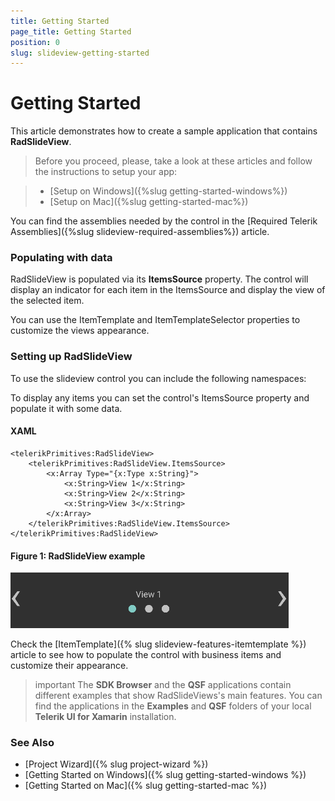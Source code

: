 ```yaml
---
title: Getting Started
page_title: Getting Started
position: 0
slug: slideview-getting-started
---
```


# Getting Started

This article demonstrates how to create a sample application that contains **RadSlideView**.

>Before you proceed, please, take a look at these articles and follow the instructions to setup your app:

>- [Setup on Windows]({%slug getting-started-windows%})
>- [Setup on Mac]({%slug getting-started-mac%})

You can find the assemblies needed by the control in the [Required Telerik Assemblies]({%slug slideview-required-assemblies%}) article.

### Populating with data

RadSlideView is populated via its **ItemsSource** property. The control will display an indicator for each item in the ItemsSource and display the view of the selected item.

You can use the ItemTemplate and ItemTemplateSelector properties to customize the views appearance.

### Setting up RadSlideView

To use the slideview control you can include the following namespaces:

<snippet id='xmlns-telerikprimitives'/>
<snippet id='ns-telerikprimitives'/>

To display any items you can set the control's ItemsSource property and populate it with some data.

#### XAML
	<telerikPrimitives:RadSlideView>
		<telerikPrimitives:RadSlideView.ItemsSource>
			<x:Array Type="{x:Type x:String}">                    
				<x:String>View 1</x:String>
				<x:String>View 2</x:String>
				<x:String>View 3</x:String>
			</x:Array>
		</telerikPrimitives:RadSlideView.ItemsSource>
	</telerikPrimitives:RadSlideView>

#### __Figure 1: RadSlideView example__  
![RadSlideView example](../images/slideview-gettingstarted-0.png)

Check the [ItemTemplate]({% slug slideview-features-itemtemplate %}) article to see how to populate the control with business items and customize their appearance.

>important The **SDK Browser** and the **QSF** applications contain different examples that show RadSlideViews's main features. You can find the applications in the **Examples** and **QSF** folders of your local **Telerik UI for Xamarin** installation.

### See Also
- [Project Wizard]({% slug project-wizard %})
- [Getting Started on Windows]({% slug getting-started-windows %})
- [Getting Started on Mac]({% slug getting-started-mac %})